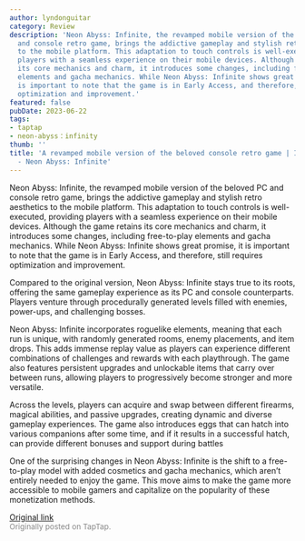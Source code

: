 ```yaml
---
author: lyndonguitar
category: Review
description: 'Neon Abyss: Infinite, the revamped mobile version of the beloved PC
  and console retro game, brings the addictive gameplay and stylish retro aesthetics
  to the mobile platform. This adaptation to touch controls is well-executed, providing
  players with a seamless experience on their mobile devices. Although the game retains
  its core mechanics and charm, it introduces some changes, including free-to-play
  elements and gacha mechanics. While Neon Abyss: Infinite shows great promise, it
  is important to note that the game is in Early Access, and therefore, still requires
  optimization and improvement.'
featured: false
pubDate: 2023-06-22
tags:
- taptap
- neon-abyss：infinity
thumb: ''
title: 'A revamped mobile version of the beloved console retro game | Impressions
  - Neon Abyss: Infinite'
---
```


Neon Abyss: Infinite, the revamped mobile version of the beloved PC and console retro game, brings the addictive gameplay and stylish retro aesthetics to the mobile platform. This adaptation to touch controls is well-executed, providing players with a seamless experience on their mobile devices. Although the game retains its core mechanics and charm, it introduces some changes, including free-to-play elements and gacha mechanics. While Neon Abyss: Infinite shows great promise, it is important to note that the game is in Early Access, and therefore, still requires optimization and improvement.

Compared to the original version, Neon Abyss: Infinite stays true to its roots, offering the same gameplay experience as its PC and console counterparts. Players venture through procedurally generated levels filled with enemies, power-ups, and challenging bosses.

Neon Abyss: Infinite incorporates roguelike elements, meaning that each run is unique, with randomly generated rooms, enemy placements, and item drops. This adds immense replay value as players can experience different combinations of challenges and rewards with each playthrough. The game also features persistent upgrades and unlockable items that carry over between runs, allowing players to progressively become stronger and more versatile.

Across the levels, players can acquire and swap between different firearms, magical abilities, and passive upgrades, creating dynamic and diverse gameplay experiences. The game also introduces eggs that can hatch into various companions after some time, and if it results in a successful hatch, can provide different bonuses and support during battles

One of the surprising changes in Neon Abyss: Infinite is the shift to a free-to-play model with added cosmetics and gacha mechanics, which aren’t entirely needed to enjoy the game. This move aims to make the game more accessible to mobile gamers and capitalize on the popularity of these monetization methods.

[Original link](https://www.taptap.io/post/5876800)<br><span style="font-size: 0.95em; color: #888;">Originally posted on TapTap.</span>